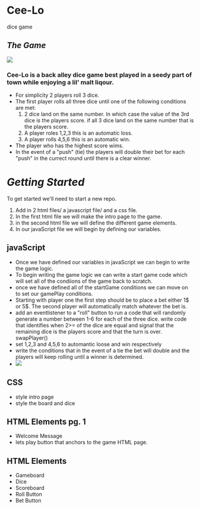 # Cee-Lo
dice game
## ***The Game***
 ![](https://lh3.googleusercontent.com/proxy/McB7Tfo7uWac9cgyvBUKNiozhGz3M2w17B4qZWIFiJIQ9hyPMNGxG0RjOFmLluzXVRF4rNo0tsH87haspiWNGWE1WHpUJRUxfUUE10ZQBCDBwLjbFTsKnuamWN5GRhNYGg)
### Cee-Lo is a back alley dice game best played in a seedy part of town while enjoying a lil' malt liqour. 
* For simplicity 2 players roll 3 dice.
* The first player rolls all three dice until one of the following conditions are met:
    1. 2 dice land on the same number. In which case the value of the 3rd dice is the players score. if all 3 dice land on the same number that is the players score.
    2. A player roles 1,2,3 this is an automatic loss.
    3. A player rolls 4,5,6 this is an automatic win. 
* The player who has the highest score wims.
* In the event of a "push" (tie) the players will double their bet for each "push" in the currect round until there is a clear winner. 

# ***Getting Started***
To get started we'll need to start a new repo.
1. Add in 2 html files/ a javascript file/ and a css file.
2. In the first html file we will make the intro page to the game.
3. in the second html file we will define the different game elements.
4. In our javaScript file we will begin by defining our variables.

## javaScript 
* Once we have defined our variables in javaScript we can begin to write the game logic.
* To begin writing the game logic we can write a start game code which will set all of the condiions of the game back to scratch.
* once we have defined all of the startGame conditions we can move on to set our gamePlay conditions.
* Starting with player one the first step should be to place a bet either 1$ or 5$. The second player will automatically match whatever the bet is.
* add an eventlistener to a "roll" button to run a code that will randomly generate a number between 1-6 for each of the three dice. write code that identifies when 2>= of the dice are equal and signal that the remaining dice is the players score and that the turn is over. swapPlayer()
* set 1,2,3 and 4,5,6 to automantic loose and win respectively 
* write the conditions that in the event of a tie the bet will double and the players will keep rolling until a winner is determined. 
* ![](https://c.tenor.com/beTSEyCoetcAAAAM/money-money-money-make-it-rain.gif)

## CSS
* style intro page
* style the board and dice 

## HTML Elements pg. 1
* Welcome Message
* lets play button that anchors to the game HTML page.

## HTML Elements
* Gameboard
* Dice
* Scoreboard
* Roll Button
* Bet Button
